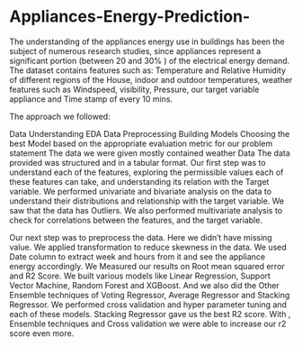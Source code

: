 # Appliances-Energy-Prediction-
The understanding of the appliances energy use in buildings has been the subject of numerous research studies, since appliances represent a significant portion (between 20 and 30% ) of the electrical energy demand. The dataset contains features such as: Temperature and Relative Humidity of different regions of the House, indoor and outdoor temperatures, weather features such as Windspeed, visibility, Pressure, our target variable appliance and Time stamp of every 10 mins.

The approach we followed:

Data Understanding
EDA
Data Preprocessing
Building Models
Choosing the best Model based on the appropriate evaluation metric for our problem statement
The data we were given mostly contained weather Data The data provided was structured and in a tabular format. Our first step was to understand each of the features, exploring the permissible values each of these features can take, and understanding its relation with the Target variable. We performed univariate and bivariate analysis on the data to understand their distributions and relationship with the target variable. We saw that the data has Outliers. We also performed multivariate analysis to check for correlations between the features, and the target variable.

Our next step was to preprocess the data. Here we didn’t have missing value. We applied transformation to reduce skewness in the data. We used Date column to extract week and hours from it and see the appliance energy accordingly. We Measured our results on Root mean squared error and R2 Score. We built various models like Linear Regression, Support Vector Machine, Random Forest and XGBoost. And we also did the Other Ensemble techniques of Voting Regressor, Average Regressor and Stacking Regressor. We performed cross validation and hyper parameter tuning and each of these models. Stacking Regressor gave us the best R2 score. With , Ensemble techniques and Cross validation we were able to increase our r2 score even more.
